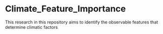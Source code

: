 # Climate_Feature_Importance
This research in this repository aims to identify the observable features that determine climatic factors
